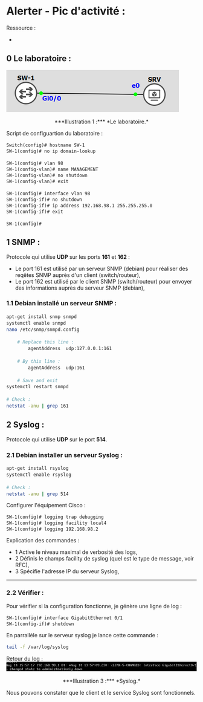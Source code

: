 # Alerter - Pic d'activité :

Ressource :

*

## 0 Le laboratoire :

![img](../images/Cisco/Alerter-ACTIVITER/plan.png)
<div align="center">***Illustration 1 :*** *Le laboratoire.*</div>

Script de configuartion du laboratoire :
````text
Switch(config)# hostname SW-1
SW-1(config)# no ip domain-lookup

SW-1(config)# vlan 98
SW-1(config-vlan)# name MANAGEMENT
SW-1(config-vlan)# no shutdown
SW-1(config-vlan)# exit

SW-1(config)# interface vlan 98
SW-1(config-if)# no shutdown
SW-1(config-if)# ip address 192.168.98.1 255.255.255.0
SW-1(config-if)# exit

SW-1(config)#
````


## 1 SNMP :
Protocole qui utilise **UDP** sur les ports **161** et **162** :

* Le port 161 est utilisé par un serveur SNMP (debian) pour réaliser des reqêtes SNMP auprès d'un client (switch/routeur),
* Le port 162 est utilisé par le client SNMP (switch/routeur) pour envoyer des informations auprès du serveur SNMP (debian),

### 1.1 Debian installé un serveur SNMP :
````bash
apt-get install snmp snmpd
systemctl enable snmpd
nano /etc/snmp/snmpd.config

	# Replace this line :
		agentAddress  udp:127.0.0.1:161

	# By this line :
		agentAddress  udp:161

	# Save and exit
systemctl restart snmpd

# Check :
netstat -anu | grep 161
````


## 2 Syslog :
Protocole qui utilise **UDP** sur le port **514**.

### 2.1 Debian installer un serveur Syslog :
````bash
apt-get install rsyslog
systemctl enable rsyslog

# Check :
netstat -anu | grep 514
````

Configurer l'équipement Cisco :
````text
SW-1(config)# logging trap debugging
SW-1(config)# logging facility local4
SW-1(config)# logging 192.168.98.2
````

Explication des commandes :

* 1 Active le niveau maximal de verbosité des logs,
* 2 Définis le champs facility de syslog (quel est le type de message, voir RFC),
* 3 Spécifie l'adresse IP du serveur Syslog,

---

### 2.2 Vérifier :
Pour vérifier si la configuration fonctionne, je génère une ligne de log :
````text
SW-1(config)# interface GigabitEthernet 0/1
SW-1(config-if)# shutdown
````

En parrallèle sur le serveur syslog je lance cette commande :
````bash
tail -f /var/log/syslog
````

Retour du log  :
![img](../images/Cisco/Alerter-ACTIVITER/log.png)
<div align="center">***Illustration 3 :*** *Syslog.*</div>

Nous pouvons constater que le client et le service Syslog sont fonctionnels.

